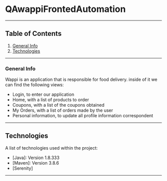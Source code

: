 # QAwappiFrontedAutomation

***

## Table of Contents
1. [General Info](#general-info)
2. [Technologies](#technologies)




***

### General Info
Wappi is an application that is responsible for food delivery. inside of it
we can find the following views:
 - Login, to enter our application
 - Home, with a list of products to order
 - Coupons, with a list of the coupons obtained
 - My Orders, with a list of orders made by the user
 - Personal information, to update all profile information correspondent
***
## Technologies

A list of technologies used within the project:
* [Java]: Version 1.8.333 
* [Maven]: Version 3.8.6
* [Serenity]
***
